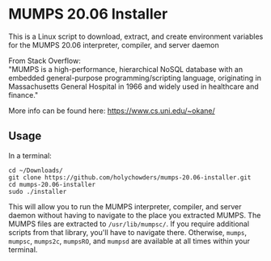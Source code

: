 # MUMPS 20.06 Installer

This is a Linux script to download, extract, and create environment variables for the MUMPS 20.06 interpreter, compiler, and server daemon

From Stack Overflow:  
"MUMPS is a high-performance, hierarchical NoSQL database with an embedded general-purpose programming/scripting language, originating in Massachusetts General Hospital in 1966 and widely used in healthcare and finance."

More info can be found here: https://www.cs.uni.edu/~okane/

## Usage

In a terminal:

`cd ~/Downloads/`  
`git clone https://github.com/holychowders/mumps-20.06-installer.git`  
`cd mumps-20.06-installer`  
`sudo ./installer`

This will allow you to run the MUMPS interpreter, compiler, and server daemon without having to navigate to the place you extracted MUMPS. The MUMPS files are extracted to `/usr/lib/mumpsc/`. If you require additional scripts from that library, you'll have to navigate there. Otherwise, `mumps`, `mumpsc`, `mumps2c`, `mumpsRO`, and `mumpsd` are available at all times within your terminal.

